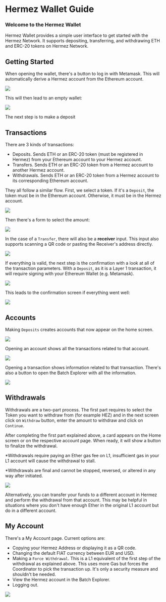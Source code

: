 # Hermez Wallet Guide

### Welcome to the Hermez Wallet

Hermez Wallet provides a simple user interface to get started with the Hermez Network. It supports depositing, transferring, and withdrawing ETH and ERC-20 tokens on Hermez Network. 

## Getting Started 

When opening the wallet, there's a button to log in with Metamask. This will automatically derive a Hermez account from the Ethereum account.

![](wallet/hw-login.png)

This will then lead to an empty wallet:

![](wallet/hw-empty.png)

The next step is to make a deposit

## Transactions

There are 3 kinds of transactions:

- Deposits. Sends ETH or an ERC-20 token (must be registered in Hermez) from your Ethereum account to your Hermez account.
- Transfers. Sends ETH or an ERC-20 token from a Hermez account to another Hermez account.
- Withdrawals. Sends ETH or an ERC-20 token from a Hermez account to its corresponding Ethereum account.

They all follow a similar flow. First, we select a token. If it's a `Deposit`, the token must be in the Ethereum account. Otherwise, it must be in the Hermez account.

![](wallet/hw-deposit-accounts.png)

Then there's a form to select the amount:

![](wallet/hw-deposit-form.png)

In the case of a `Transfer`, there will also be a **receiver** input. This input also supports scanning a QR code or pasting the Receiver's address directly.

![](wallet/hw-tx-form.png)

If everything is valid, the next step is the confirmation with a look at all of the transaction parameters. With a `Deposit`, as it is a Layer 1 transaction, it will require signing with your Ethereum Wallet (e.g. Metamask).

![](wallet/hw-deposit-overview.png)

This leads to the confirmation screen if everything went well:

![](wallet/hw-deposit-confirm)

## Accounts

Making `Deposits` creates accounts that now appear on the home screen.

![](wallet/hw-home.png)

Opening an account shows all the transactions related to that account.

![](wallet/hw-account.png)

Opening a transaction shows information related to that transaction. There's also a button to open the Batch Explorer with all the information.

![](wallet/hw-tx.png)

## Withdrawals

Withdrawals are a two-part process. The first part requires to select the Token you want to withdraw from (for example HEZ) and in the next screen click on `Withdraw` button, enter the amount to withdraw and click on `Continue`.

After completing the first part explained above, a card appears on the Home screen or on the respective account page. When ready, it will show a button to finalize the withdrawal.

*Withdrawals require paying an Ether gas fee on L1, insufficient gas in your L1 account will cause the withdrawal to stall. 

*Withdrawals are final and cannot be stopped, reversed, or altered in any way after initiated.  

![](wallet/hw-withdraw.png)

Alternatively, you can transfer your funds to a different account in Hermez and perform the withdrawal from that account. This may be helpful in situations where you don't have enough Ether in the original L1 account but do in a different account.

## My Account

There's a My Account page. Current options are:

- Copying your Hermez Address or displaying it as a QR code.
- Changing the default FIAT currency between EUR and USD.
- Making a `Force Withdrawal`. This is a L1 equivalent of the first step of the withdrawal as explained above. This uses more Gas but forces the Coordinator to pick the transaction up. It's only a security measure and shouldn't be needed.
- View the Hermez account in the Batch Explorer.
- Logging out.

![](wallet/hw-settings.png)
